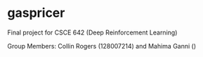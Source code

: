# gaspricer
Final project for CSCE 642 (Deep Reinforcement Learning)

Group Members: Collin Rogers (128007214) and Mahima Ganni ()

